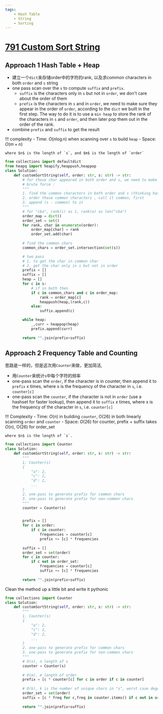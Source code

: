 ```yaml
---
tags:
    - Hash Table
    - String
    - Sorting
---
```


# [791 Custom Sort String](https://leetcode.com/problems/custom-sort-string/description/?envType=daily-question&envId=2024-03-11)



## Approach 1 Hash Table + Heap

- 建立一个`dict`来存储order中的字符的rank, 以及求common characters in both `order`  and `s` string
- one pass scan over the `s` to compute `suffix` and `prefix`. 
    - `suffix` is the characters only in `s` but not in `order`, we don't care about the order of them
    - `prefix` is the characters in `s` and in `order`, we need to make sure they appear in the order of `order`, according to the `dict` we built in the first step. The way to do it is to use a `min heap` to store the rank of the characters in `s` and `order`, and then later pop them out in the order of the rank.
- combine `prefix` and `suffix` to get the result

!!! complexity
    - Time: $O(n\log n)$ when scanning over `s` to build `heap`
    - Space: $O(m + n)$

    where $n$ is the length of `s`, and $m$ is the length of `order`


```python
from collections import defaultdict
from heapq import heapify,heappush,heappop
class Solution:
    def customSortString(self, order: str, s: str) -> str:
        # for those char appeared in both order and s, we need to make sure they appear in those order.
        # brute force :
        """
        1. find the common characters in both order and s (thinking hash set)
        2. order those common characters , call it common, first
        3. append (s - common) to it
        """
        # for "cba", rank(c) as 1, rank(a) as len("cba")
        order_map = dict()
        order_set = set()
        for rank, char in enumerate(order):
            order_map[char] = rank
            order_set.add(char)
        
        # find the common chars
        common_chars = order_set.intersection(set(s))

        # two pass
        # 1. to get the char in common char
        # 2. get the char only in s but not in order
        prefix = []
        suffix = []
        heap = []
        for c in s:
            # if in both then
            if c in common_chars and c in order_map:
                rank = order_map[c]
                heappush(heap,(rank,c))
            else:
                suffix.append(c)

        while heap:
            _,curr = heappop(heap)
            prefix.append(curr)
                
        return "".join(prefix+suffix)
```


## Approach 2 Frequency Table and Counting

思路是一样的，但是这次用`Counter`来做，更加简洁, 

- 用`Counter`来统计`s`中每个字符的频率
- one-pass scan the `order`, if the character is in counter, then append it to `prefix` x times, where x is the frequency of the character in `s`, i.e. `counter[c]`
- one-pass scan the `counter`, if the character is not in `order` (use a hashset for faster lookup), then append it to `suffix` x times, where x is the frequency of the character in `s`, i.e. `counter[c]`

!!! Complexity
    - Time: $O(n)$ in building `counter`, O(26) in both linearly scanning `order` and `counter`
    - Space: $O(26)$ for counter, prefix + suffix takes $O(n)$, O(26) for order_set

    where $n$ is the length of `s`.

```python
from collections import Counter
class Solution:
    def customSortString(self, order: str, s: str) -> str:
        """
        1. Counter(s)
        {
            "a": 2,
            "c": 1,
            "d": 2,
            ...
        }
        2. one-pass to generate prefix for common chars
        3. one-pass to generate prefix for non-common chars
        """
        counter = Counter(s)


        prefix = []
        for c in order:
            if c in counter:
                frequencies = counter[c]
                prefix += [c] * frequencies
        
        suffix = []
        order_set = set(order)
        for c in counter:
            if c not in order_set:
                frequencies = counter[c]
                suffix += [c] * frequencies
        
        return "".join(prefix+suffix)
```

Clean the method up a little bit and write it pythonic

```python
from collections import Counter
class Solution:
    def customSortString(self, order: str, s: str) -> str:
        """
        1. Counter(s)
        {
            "a": 2,
            "c": 1,
            "d": 2,
            ...
        }
        2. one-pass to generate prefix for common chars
        3. one-pass to generate prefix for non-common chars
        """
        # O(n), n length of s
        counter = Counter(s)
        
        # O(m), m length of order
        prefix = [c * counter[c] for c in order if c in counter]
        
        # O(k), k is the number of unique chars in "s", worst case degenrates to O(n), when char in s is all unique
        order_set = set(order)
        suffix = [c * freq for c,freq in counter.items() if c not in order_set]
        
        return "".join(prefix+suffix)
```